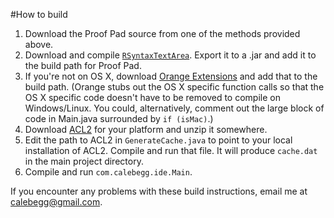 #How to build

1. Download the Proof Pad source from one of the methods provided above.
2. Download and compile [`RSyntaxTextArea`](http://sourceforge.net/projects/rsyntaxtextarea/?_test=b). Export it to a .jar and add it to the build path for Proof Pad.
3. If you're not on OS X, download [Orange Extensions](http://ymasory.github.com/OrangeExtensions/) and add that to the build path. (Orange stubs out the OS X specific function calls so that the OS X specific code doesn't have to be removed to compile on Windows/Linux. You could, alternatively, comment out the large block of code in Main.java surrounded by `if (isMac)`.)
4. Download [ACL2](http://acl2s.ccs.neu.edu/acl2s/update/images/) for your platform and unzip it somewhere.
5. Edit the path to ACL2 in `GenerateCache.java` to point to your local installation of ACL2. Compile and run that file. It will produce `cache.dat` in the main project directory.
6. Compile and run `com.calebegg.ide.Main`.

If you encounter any problems with these build instructions, email me at calebegg@gmail.com.
